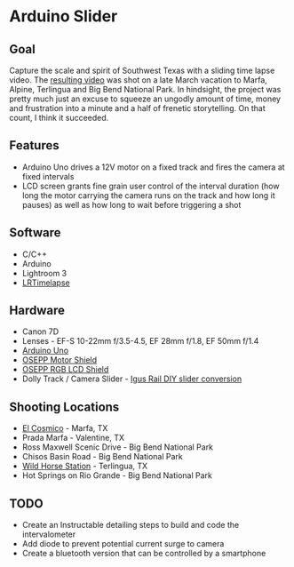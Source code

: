 Arduino Slider
===============================

## Goal
Capture the scale and spirit of Southwest Texas with a sliding time lapse video. The [resulting video](https://vimeo.com/93436904) was shot on a late March vacation to Marfa, Alpine, Terlingua and Big Bend National Park. In hindsight, the project was pretty much just an excuse to squeeze an ungodly amount of time, money and frustration into a minute and a half of frenetic storytelling. On that count, I think it succeeded.

## Features
- Arduino Uno drives a 12V motor on a fixed track and fires the camera at fixed intervals
- LCD screen grants fine grain user control of the interval duration (how long the motor carrying the camera runs on the track and how long it pauses) as well as how long to wait before triggering a shot

## Software
- C/C++
- Arduino
- Lightroom 3
- [LRTimelapse](http://lrtimelapse.com/)

## Hardware
- Canon 7D
- Lenses - EF-S 10-22mm f/3.5-4.5, EF 28mm f/1.8, EF 50mm f/1.4
- [Arduino Uno](http://www.adafruit.com/products/50)
- [OSEPP Motor Shield](http://osepp.com/products/shield-arduino-compatible/motor-servo-shield/)
- [OSEPP RGB LCD Shield](http://osepp.com/products/shield-arduino-compatible/16x2-lcd-display-keypad-shield/)
- Dolly Track / Camera Slider - [Igus Rail DIY slider conversion](zazaslider.com/instructions.html)

## Shooting Locations
- [El Cosmico](http://elcosmico.com/stay) - Marfa, TX
- Prada Marfa - Valentine, TX
- Ross Maxwell Scenic Drive - Big Bend National Park
- Chisos Basin Road - Big Bend National Park
- [Wild Horse Station](http://www.tripadvisor.com/Hotel_Review-g56758-d122796-Reviews-Wildhorse_Station-Terlingua_Texas.html) - Terlingua, TX
- Hot Springs on Rio Grande - Big Bend National Park

## TODO
- Create an Instructable detailing steps to build and code the intervalometer
- Add diode to prevent potential current surge to camera
- Create a bluetooth version that can be controlled by a smartphone
